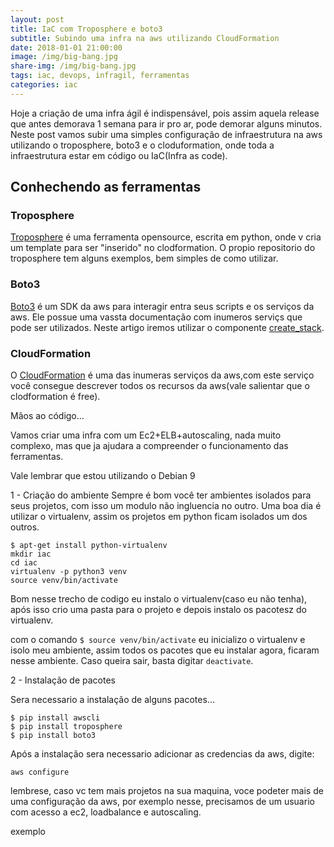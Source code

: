 ```yaml
---
layout: post
title: IaC com Troposphere e boto3
subtitle: Subindo uma infra na aws utilizando CloudFormation
date: 2018-01-01 21:00:00
image: /img/big-bang.jpg
share-img: /img/big-bang.jpg
tags: iac, devops, infragil, ferramentas
categories: iac
---
```


Hoje a criação de uma infra ágil é indispensável, pois assim aquela release que antes demorava 1 semana para ir pro ar, pode demorar alguns minutos. Neste post vamos subir uma simples configuração de infraestrutura na aws utilizando o troposphere, boto3 e o cloduformation, onde toda a infraestrutura estar em código  ou IaC(Infra as code).  

## Conhechendo as ferramentas

### Troposphere  
[Troposphere](https://github.com/cloudtools/troposphere) é uma ferramenta opensource, escrita em python, onde v cria um template para ser "inserido" no clodformation. O propio repositorio do troposphere tem alguns exemplos, bem simples de como utilizar.

### Boto3  

[Boto3](http://boto3.readthedocs.io/en/latest/index.html) é um SDK da aws para interagir entra seus scripts e os serviços da aws. Ele possue uma vassta documentação com inumeros serviçs que pode ser utilizados. Neste artigo iremos utilizar o componente [create_stack](http://boto3.readthedocs.io/en/latest/reference/services/cloudformation.html?highlight=create_stack#CloudFormation.Client.create_stack).


### CloudFormation  
O [CloudFormation](https://aws.amazon.com/cloudformation/) é uma das inumeras serviços da aws,com este serviço você consegue descrever todos os recursos da aws(vale salientar que o clodformation é free).


Mãos ao código...

Vamos criar uma infra com um Ec2+ELB+autoscaling, nada muito complexo, mas que ja ajudara a compreender o funcionamento das ferramentas.

Vale lembrar que estou utilizando o Debian 9

1 - Criação do ambiente
Sempre é bom você ter ambientes isolados para seus projetos, com isso um modulo não ingluencia no outro. Uma boa dia é utilizar o virtualenv, assim os projetos em python ficam isolados um dos outros.

```
$ apt-get install python-virtualenv
mkdir iac
cd iac
virtualenv -p python3 venv
source venv/bin/activate
```

Bom nesse trecho de codigo eu instalo o virtualenv(caso eu não tenha), após isso crio uma pasta para o projeto e depois instalo os pacotesz do virtualenv.

com o comando `$ source venv/bin/activate` eu inicializo o virtualenv e isolo meu ambiente, assim todos os pacotes que eu instalar agora, ficaram nesse ambiente. Caso queira sair, basta digitar `deactivate`.

2 - Instalação de pacotes

Sera necessario a instalação de alguns pacotes...

```
$ pip install awscli  
$ pip install troposphere   
$ pip install boto3
```

Após a instalação sera necessario adicionar as credencias da aws, digite:

```
aws configure

```
lembrese, caso vc tem mais projetos na sua maquina, voce podeter mais de uma configuração da aws, por exemplo nesse, precisamos de um usuario com acesso a ec2, loadbalance e autoscaling.



exemplo
